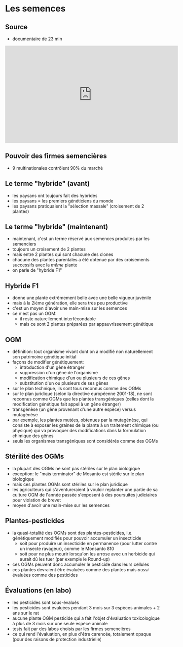 # Les semences

## Source
* documentaire de 23 min
<iframe width="560" height="315" src="http://www.youtube.com/embed/XlH9KSR3X5U?rel=0" frameborder="0" allowfullscreen></iframe>

## Pouvoir des firmes semencières
* 9 multinationales contrôlent 90% du marché

## Le terme "hybride" (avant)
* les paysans ont toujours fait des hybrides
* les paysans = les premiers généticiens du monde
* les paysans pratiquaient la "sélection massale" (croisement de 2 plantes)

## Le terme "hybride" (maintenant)
* maintenant, c'est un terme réservé aux semences produites par les semenciers
* toujours un croisement de 2 plantes
* mais entre 2 plantes qui sont chacune des clones
* chacune des plantes parentales a été obtenue par des croisements successifs avec la _même_ plante
* on parle de "hybride F1"

## Hybride F1
* donne une plante extrêmement belle avec une belle vigueur juvénile
* mais à la 2ième génération, elle sera très peu productive
* c'est un moyen d'avoir une main-mise sur les semences
* ce n'est pas un OGM: 
    * il reste naturellement interfécondable
    * mais ce sont 2 plantes préparées par appauvrissement génétique

## OGM
* définition: tout organisme vivant dont on a modifié non naturellement son patrimoine génétique initial
* façons de modifier génétiquement:
    * introduction d'un gêne étranger
    * suppression d'un gêne de l'organisme
    * modification chimique d'un ou plusieurs de ces gênes
    * substitution d'un ou plusieurs de ses gênes
* sur le plan technique, ils sont tous reconnus comme des OGMs
* sur le plan juridique (selon la directive européenne 2001-18), ne sont reconnus comme OGMs que les plantes transgéniques (celles dont la modification génétique fait appel à un gêne étranger)
* transgénèse (un gêne provenant d'une autre espèce) versus mutagénèse
* par exemple, les plantes mutées, obtenues par la mutagénèse, qui consiste à exposer les graines de la plante à un traitement chimique (ou physique) qui va provoquer des modifications dans la formulation chimique des gênes
* seuls les organismes transgéniques sont considérés comme des OGMs

## Stérilité des OGMs
* la plupart des OGMs ne sont pas stériles sur le plan biologique
* exception: le "maïs terminator" de Mosanto est stérile sur le plan biologique
* mais ces plantes OGMs sont stériles sur le plan juridique
* les agriculteurs qui s'aventureraient à vouloir replanter une partie de sa culture OGM de l'année passée s'exposent à des poursuites judiciaires pour violation de brevet
* moyen d'avoir une main-mise sur les semences

## Plantes-pesticides
* la quasi-totalité des OGMs sont des plantes-pesticides, i.e. génétiquement modifiés pour pouvoir accumuler un insecticide
   * soit pour produire un insecticide en permanence (pour lutter contre un insecte ravageur), comme le Monsanto 810
   * soit pour ne plus mourir lorsqu'on les arrose avec un herbicide qui aurait dû les tuer (par exemple le Round-up)
* ces OGMs peuvent donc accumuler le pesticide dans leurs cellules
* ces plantes devraient être évaluées comme des plantes mais _aussi_ évaluées comme des pesticides

## Évaluations (en labo)
* les pesticides sont sous-évalués
* les pesticides sont évaluées pendant 3 mois sur 3 espèces animales + 2 ans sur le rat
* aucune plante OGM pesticide qui a fait l'objet d'évaluation toxicologique à plus de 3 mois sur une seule espèce animale
* tests fait par des labos choisis par les firmes semencières 
* ce qui rend l'évaluation, en plus d'être carencée, totalement opaque (pour des raisons de protection industrielle)
